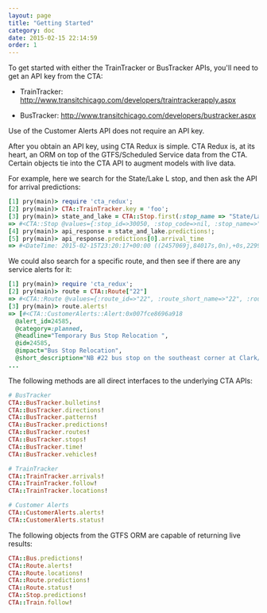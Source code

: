 ```yaml
---
layout: page
title: "Getting Started"
category: doc
date: 2015-02-15 22:14:59
order: 1
---
```


To get started with either the TrainTracker or BusTracker APIs, you'll need to get an API key from the CTA:

* TrainTracker: http://www.transitchicago.com/developers/traintrackerapply.aspx

* BusTracker: http://www.transitchicago.com/developers/bustracker.aspx

Use of the Customer Alerts API does not require an API key.

After you obtain an API key, using CTA Redux is simple. CTA Redux is, at its heart, an
ORM on top of the GTFS/Scheduled Service data from the CTA. Certain objects tie into the
CTA API to augment models with live data.

For example, here we search for the State/Lake L stop, and then ask the API for arrival predictions:

```ruby
[1] pry(main)> require 'cta_redux';
[2] pry(main)> CTA::TrainTracker.key = 'foo';
[3] pry(main)> state_and_lake = CTA::Stop.first(:stop_name => "State/Lake")
=> #<CTA::Stop @values={:stop_id=>30050, :stop_code=>nil, :stop_name=>"State/Lake", :stop_desc=>"", :stop_lat=>41.88574, :stop_lon=>-87.627835, :location_type=>0, :parent_station=>40260, :wheelchair_boarding=>false}>
[4] pry(main)> api_response = state_and_lake.predictions!;
[5] pry(main)> api_response.predictions[0].arrival_time
=> #<DateTime: 2015-02-15T23:20:17+00:00 ((2457069j,84017s,0n),+0s,2299161j)>
```

We could also search for a specific route, and then see if there are any service alerts for it:

```ruby
[1] pry(main)> require 'cta_redux';
[2] pry(main)> route = CTA::Route["22"]
=> #<CTA::Route @values={:route_id=>"22", :route_short_name=>"22", :route_long_name=>"Clark", :route_type=>3, :route_url=>"http://www.transitchicago.com/riding_cta/busroute.aspx?RouteId=181", :route_color=>nil, :route_text_color=>nil}>
[3] pry(main)> route.alerts!
=> [#<CTA::CustomerAlerts::Alert:0x007fce8696a918
  @alert_id=24585,
  @category=:planned,
  @headline="Temporary Bus Stop Relocation ",
  @id=24585,
  @impact="Bus Stop Relocation",
  @short_description="NB #22 bus stop on the southeast corner at Clark/Waveland will be temporarily relocated to the northeast corner at Clark/Waveland. ",
...
```

The following methods are all direct interfaces to the underlying CTA APIs:

```ruby
# BusTracker
CTA::BusTracker.bulletins!
CTA::BusTracker.directions!
CTA::BusTracker.patterns!
CTA::BusTracker.predictions!
CTA::BusTracker.routes!
CTA::BusTracker.stops!
CTA::BusTracker.time!
CTA::BusTracker.vehicles!

# TrainTracker
CTA::TrainTracker.arrivals!
CTA::TrainTracker.follow!
CTA::TrainTracker.locations!

# Customer Alerts
CTA::CustomerAlerts.alerts!
CTA::CustomerAlerts.status!
```

The following objects from the GTFS ORM are capable of returning live results:

```ruby
CTA::Bus.predictions!
CTA::Route.alerts!
CTA::Route.locations!
CTA::Route.predictions!
CTA::Route.status!
CTA::Stop.predictions!
CTA::Train.follow!
```


